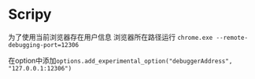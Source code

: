 # Scripy 
为了使用当前浏览器存在用户信息
浏览器所在路径运行 `chrome.exe --remote-debugging-port=12306`

在option中添加`options.add_experimental_option("debuggerAddress", "127.0.0.1:12306")`